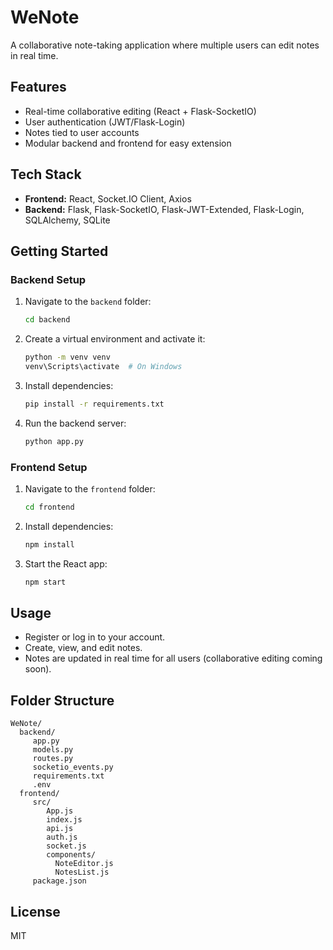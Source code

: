 
# WeNote

A collaborative note-taking application where multiple users can edit notes in real time.

## Features
- Real-time collaborative editing (React + Flask-SocketIO)
- User authentication (JWT/Flask-Login)
- Notes tied to user accounts
- Modular backend and frontend for easy extension

## Tech Stack
- **Frontend:** React, Socket.IO Client, Axios
- **Backend:** Flask, Flask-SocketIO, Flask-JWT-Extended, Flask-Login, SQLAlchemy, SQLite

## Getting Started

### Backend Setup
1. Navigate to the `backend` folder:
	```sh
	cd backend
	```
2. Create a virtual environment and activate it:
	```sh
	python -m venv venv
	venv\Scripts\activate  # On Windows
	```
3. Install dependencies:
	```sh
	pip install -r requirements.txt
	```
4. Run the backend server:
	```sh
	python app.py
	```

### Frontend Setup
1. Navigate to the `frontend` folder:
	```sh
	cd frontend
	```
2. Install dependencies:
	```sh
	npm install
	```
3. Start the React app:
	```sh
	npm start
	```

## Usage
- Register or log in to your account.
- Create, view, and edit notes.
- Notes are updated in real time for all users (collaborative editing coming soon).

## Folder Structure
```
WeNote/
  backend/
	 app.py
	 models.py
	 routes.py
	 socketio_events.py
	 requirements.txt
	 .env
  frontend/
	 src/
		App.js
		index.js
		api.js
		auth.js
		socket.js
		components/
		  NoteEditor.js
		  NotesList.js
	 package.json
```

## License
MIT
